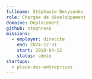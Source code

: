 ```yaml
---
fullname: Stéphanie Denysenko
role: Chargée de développement
domaine: Déploiement
github: stephreso
missions:
  - employer: direccte
    end: 2024-12-31
    start: 2018-04-12
    status: admin
startups:
  - place-des-entreprises
---
```


